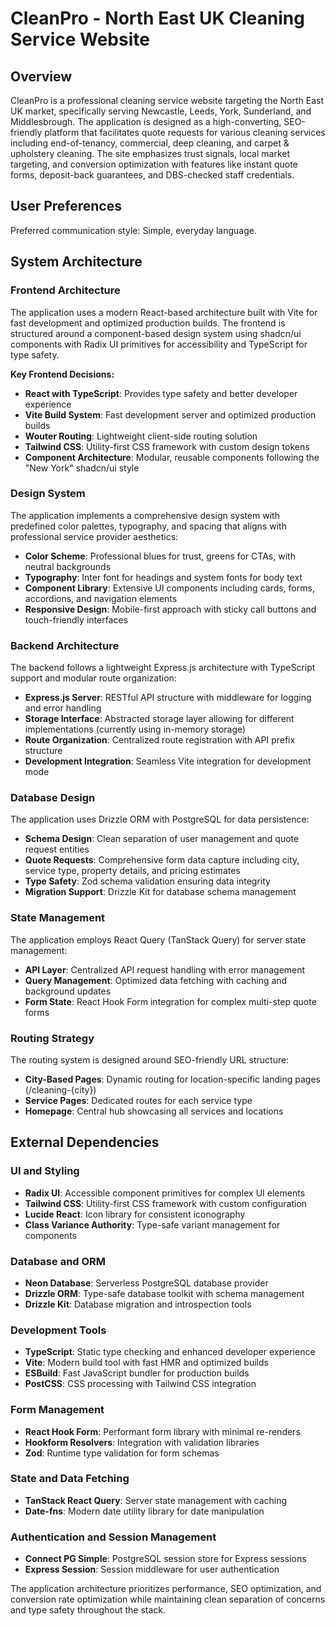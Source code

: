 # CleanPro - North East UK Cleaning Service Website

## Overview

CleanPro is a professional cleaning service website targeting the North East UK market, specifically serving Newcastle, Leeds, York, Sunderland, and Middlesbrough. The application is designed as a high-converting, SEO-friendly platform that facilitates quote requests for various cleaning services including end-of-tenancy, commercial, deep cleaning, and carpet & upholstery cleaning. The site emphasizes trust signals, local market targeting, and conversion optimization with features like instant quote forms, deposit-back guarantees, and DBS-checked staff credentials.

## User Preferences

Preferred communication style: Simple, everyday language.

## System Architecture

### Frontend Architecture
The application uses a modern React-based architecture built with Vite for fast development and optimized production builds. The frontend is structured around a component-based design system using shadcn/ui components with Radix UI primitives for accessibility and TypeScript for type safety.

**Key Frontend Decisions:**
- **React with TypeScript**: Provides type safety and better developer experience
- **Vite Build System**: Fast development server and optimized production builds
- **Wouter Routing**: Lightweight client-side routing solution
- **Tailwind CSS**: Utility-first CSS framework with custom design tokens
- **Component Architecture**: Modular, reusable components following the "New York" shadcn/ui style

### Design System
The application implements a comprehensive design system with predefined color palettes, typography, and spacing that aligns with professional service provider aesthetics:
- **Color Scheme**: Professional blues for trust, greens for CTAs, with neutral backgrounds
- **Typography**: Inter font for headings and system fonts for body text
- **Component Library**: Extensive UI components including cards, forms, accordions, and navigation elements
- **Responsive Design**: Mobile-first approach with sticky call buttons and touch-friendly interfaces

### Backend Architecture
The backend follows a lightweight Express.js architecture with TypeScript support and modular route organization:
- **Express.js Server**: RESTful API structure with middleware for logging and error handling
- **Storage Interface**: Abstracted storage layer allowing for different implementations (currently using in-memory storage)
- **Route Organization**: Centralized route registration with API prefix structure
- **Development Integration**: Seamless Vite integration for development mode

### Database Design
The application uses Drizzle ORM with PostgreSQL for data persistence:
- **Schema Design**: Clean separation of user management and quote request entities
- **Quote Requests**: Comprehensive form data capture including city, service type, property details, and pricing estimates
- **Type Safety**: Zod schema validation ensuring data integrity
- **Migration Support**: Drizzle Kit for database schema management

### State Management
The application employs React Query (TanStack Query) for server state management:
- **API Layer**: Centralized API request handling with error management
- **Query Management**: Optimized data fetching with caching and background updates
- **Form State**: React Hook Form integration for complex multi-step quote forms

### Routing Strategy
The routing system is designed around SEO-friendly URL structure:
- **City-Based Pages**: Dynamic routing for location-specific landing pages (/cleaning-{city})
- **Service Pages**: Dedicated routes for each service type
- **Homepage**: Central hub showcasing all services and locations

## External Dependencies

### UI and Styling
- **Radix UI**: Accessible component primitives for complex UI elements
- **Tailwind CSS**: Utility-first CSS framework with custom configuration
- **Lucide React**: Icon library for consistent iconography
- **Class Variance Authority**: Type-safe variant management for components

### Database and ORM
- **Neon Database**: Serverless PostgreSQL database provider
- **Drizzle ORM**: Type-safe database toolkit with schema management
- **Drizzle Kit**: Database migration and introspection tools

### Development Tools
- **TypeScript**: Static type checking and enhanced developer experience
- **Vite**: Modern build tool with fast HMR and optimized builds
- **ESBuild**: Fast JavaScript bundler for production builds
- **PostCSS**: CSS processing with Tailwind CSS integration

### Form Management
- **React Hook Form**: Performant form library with minimal re-renders
- **Hookform Resolvers**: Integration with validation libraries
- **Zod**: Runtime type validation for form schemas

### State and Data Fetching
- **TanStack React Query**: Server state management with caching
- **Date-fns**: Modern date utility library for date manipulation

### Authentication and Session Management
- **Connect PG Simple**: PostgreSQL session store for Express sessions
- **Express Session**: Session middleware for user authentication

The application architecture prioritizes performance, SEO optimization, and conversion rate optimization while maintaining clean separation of concerns and type safety throughout the stack.